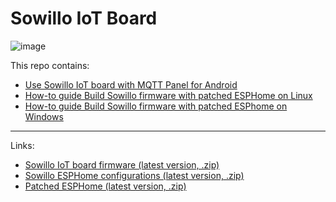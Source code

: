 # Sowillo IoT Board

![image](https://shop.sowillo.com/wp-content/uploads/2021/09/Upper-i.png)

This repo contains:

- [Use Sowillo IoT board with MQTT Panel for Android](./docs/mqtt-connect-example.md)
- [How-to guide Build Sowillo firmware with patched ESPHome on Linux](./docs/howto-build-on-linux.md)
- [How-to guide Build Sowillo firmware with patched ESPhome on Windows](./docs/howto-build-on-windows.md)

---
Links:
- [Sowillo IoT board firmware (latest version, .zip)]()
- [Sowillo ESPHome configurations (latest version, .zip)]()
- [Patched ESPHome  (latest version, .zip)]()
